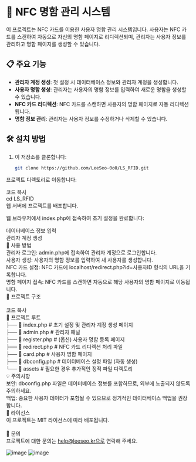 # 💼 NFC 명함 관리 시스템

이 프로젝트는 NFC 카드를 이용한 사용자 명함 관리 시스템입니다. 사용자는 NFC 카드를 스캔하여 자동으로 자신의 명함 페이지로 리디렉션되며, 관리자는 사용자 정보를 관리하고 명함 페이지를 생성할 수 있습니다.

## 📋 주요 기능

- **관리자 계정 생성**: 첫 설정 시 데이터베이스 정보와 관리자 계정을 생성합니다.
- **사용자 명함 생성**: 관리자는 사용자의 명함 정보를 입력하여 새로운 명함을 생성할 수 있습니다.
- **NFC 카드 리디렉션**: NFC 카드를 스캔하면 사용자의 명함 페이지로 자동 리디렉션됩니다.
- **명함 정보 관리**: 관리자는 사용자 정보를 수정하거나 삭제할 수 있습니다.

## 🛠️ 설치 방법

1. 이 저장소를 클론합니다:

   ```bash
   git clone https://github.com/LeeSeo-0o0/LS_RFID.git
프로젝트 디렉토리로 이동합니다:

코드 복사<br/>
cd LS_RFID<br/>
웹 서버에 프로젝트를 배포합니다.<br/>

웹 브라우저에서 index.php에 접속하여 초기 설정을 완료합니다:<br/>

데이터베이스 정보 입력<br/>
관리자 계정 생성<br/>
🚀 사용 방법<br/>
관리자 로그인: admin.php에 접속하여 관리자 계정으로 로그인합니다.<br/>
사용자 생성: 사용자의 명함 정보를 입력하여 새 사용자를 생성합니다.<br/>
NFC 카드 설정: NFC 카드에 localhost/redirect.php?id=사용자ID 형식의 URL을 기록합니다.<br/>
명함 페이지 접속: NFC 카드를 스캔하면 자동으로 해당 사용자의 명함 페이지로 이동됩니다.<br/>
📂 프로젝트 구조<br/>
<br/>
코드 복사<br/>
📁 프로젝트 루트<br/>
├── 📄 index.php          # 초기 설정 및 관리자 계정 생성 페이지<br/>
├── 📄 admin.php          # 관리자 패널<br/>
├── 📄 register.php       # (옵션) 사용자 명함 등록 페이지<br/>
├── 📄 redirect.php       # NFC 카드 리디렉션 처리 파일<br/>
├── 📄 card.php           # 사용자 명함 페이지<br/>
├── 📄 dbconfig.php       # 데이터베이스 설정 파일 (자동 생성)<br/>
└── 📁 assets             # 필요한 경우 추가적인 정적 파일 디렉토리<br/>
💡 주의사항<br/>
보안: dbconfig.php 파일은 데이터베이스 정보를 포함하므로, 외부에 노출되지 않도록 주의하세요.<br/>
백업: 중요한 사용자 데이터가 포함될 수 있으므로 정기적인 데이터베이스 백업을 권장합니다.<br/>
📝 라이선스<br/>
이 프로젝트는 MIT 라이선스에 따라 배포됩니다.<br/>
<br/>
📧 문의<br/>
프로젝트에 대한 문의는 help@leeseo.kr으로 연락해 주세요.<br/>

![image](https://github.com/user-attachments/assets/88983ee6-9f22-424b-8215-32b39fae2f70)
![image](https://github.com/user-attachments/assets/c166410b-0f4c-43a7-bca7-97e01ccec34d)

